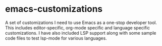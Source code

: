 # emacs-customizations
A set of customizations I need to use Emacs as a one-stop developer tool. This includes editor-specific, org-mode specific and language specific customizations. I have also included LSP support along with some sample code files to test lsp-mode for various languages.
